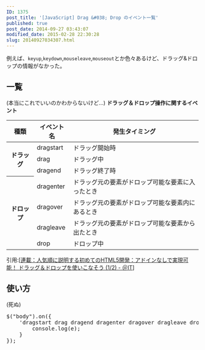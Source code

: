 ```yaml
---
ID: 1375
post_title: '[JavaScript] Drag &#038; Drop のイベント一覧'
published: true
post_date: 2014-09-27 03:43:07
modified_date: 2015-02-28 22:30:28
slug: 20140927034307.html
---
```

例えば、<code>keyup</code>,<code>keydown</code>,<code>mouseleave</code>,<code>mouseout</code>とか色々あるけど、ドラッグ&ドロップの情報がなかった。
<!--more-->
<h2>一覧</h2>
(本当にこれでいいのかわからないけど…)
<b>ドラッグ＆ドロップ操作に関するイベント</b>
<table><thead><tr><th>種類</th><th>イベント名</th><th>発生タイミング</th></tr></thead><tbody><tr><th rowspan="3">ドラッグ</th><td>dragstart</td><td>ドラッグ開始時</td></tr><tr><td>drag</td><td>ドラッグ中</td></tr><tr><td>dragend</td><td>ドラッグ終了時</td></tr><tr><th rowspan="4">ドロップ</th><td>dragenter</td><td>ドラッグ元の要素がドロップ可能な要素に入ったとき</td></tr><tr><td>dragover</td><td>ドラッグ元の要素がドロップ可能な要素内にあるとき</td></tr><tr><td>dragleave</td><td>ドラッグ元の要素がドロップ可能な要素から出たとき</td></tr><tr><td>drop</td><td>ドロップ中</td></tr></tbody></table>
引用:[<a href="http://www.atmarkit.co.jp/ait/articles/1109/13/news144.html" target="_blank">連載：人気順に説明する初めてのHTML5開発：アドインなしで実現可能！ ドラッグ＆ドロップを使いこなそう (1/2) - ＠IT</a>]

<h2>使い方</h2>
(死ぬ)
<pre class="prettyprint linenums">$("body").on({
    'dragstart drag dragend dragenter dragover dragleave drop': function (e) {
        console.log(e);
    }
});</pre>